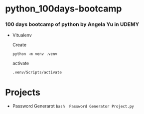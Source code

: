 # python_100days-bootcamp
### 100 days bootcamp of python by Angela Yu in UDEMY

- Vitualenv

    Create

    `python -m venv .venv`

    activate
    
    `.venv/Scripts/activate`

# Projects

- Password Generarot
`bash 
Password Generator Project.py`


